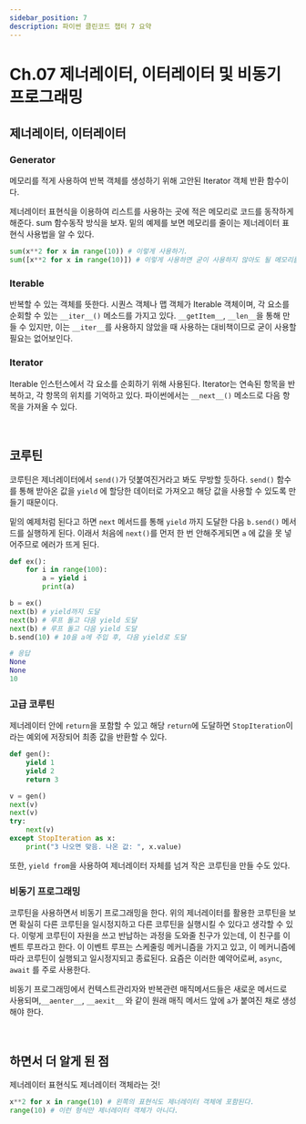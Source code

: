 ```yaml
---
sidebar_position: 7
description: 파이썬 클린코드 챕터 7 요약
---
```


# Ch.07 제너레이터, 이터레이터 및 비동기 프로그래밍

## 제너레이터, 이터레이터

### Generator

메모리를 적게 사용하여 반복 객체를 생성하기 위해 고안된 Iterator 객체 반환 함수이다.

제너레이터 표현식을 이용하여 리스트를 사용하는 곳에 적은 메모리로 코드를 동작하게 해준다. sum 함수동작 방식을 보자. 밑의 예제를 보면 메모리를 줄이는 제너레이터 표현식 사용법을 알 수 있다.

```python
sum(x**2 for x in range(10)) # 이렇게 사용하기.
sum([x**2 for x in range(10)]) # 이렇게 사용하면 굳이 사용하지 않아도 될 메모리를 사용하게 된다.
```

### Iterable

반복할 수 있는 객체를 뜻한다. 시퀀스 객체나 맵 객체가 Iterable 객체이며, 각 요소를 순회할 수 있는 `__iter__()` 메소드를 가지고 있다. `__getItem__`, `__len__`을 통해 만들 수 있지만, 이는 `__iter__`를 사용하지 않았을 때 사용하는 대비책이므로 굳이 사용할 필요는 없어보인다.

### Iterator

Iterable 인스턴스에서 각 요소를 순회하기 위해 사용된다. Iterator는 연속된 항목을 반복하고, 각 항목의 위치를 기억하고 있다. 파이썬에서는 `__next__()` 메소드로 다음 항목을 가져올 수 있다.

<br/>

## 코루틴

코루틴은 제너레이터에서 `send()`가 덧붙여진거라고 봐도 무방할 듯하다. `send()` 함수를 통해 받아온 값을 `yield` 에 할당한 데이터로 가져오고 해당 값을 사용할 수 있도록 만들기 때문이다. 

밑의 예제처럼 된다고 하면 `next` 메서드를 통해 `yield` 까지 도달한 다음 `b.send()` 메서드를 실행하게 된다. 이래서 처음에 `next()`를 먼저 한 번 안해주게되면 `a` 에 값을 못 넣어주므로 에러가 뜨게 된다. 

```python
def ex():
    for i in range(100):
        a = yield i
        print(a)

b = ex()
next(b) # yield까지 도달
next(b) # 루프 돌고 다음 yield 도달
next(b) # 루프 돌고 다음 yield 도달
b.send(10) # 10을 a에 주입 후, 다음 yield로 도달

# 응답
None
None
10
```



### 고급 코루틴

제너레이터 안에 `return`을 포함할 수 있고 해당 `return`에 도달하면 `StopIteration`이라는 예외에 저장되어 최종 값을 반환할 수 있다.

```python
def gen():
    yield 1
    yield 2
    return 3

v = gen()
next(v)
next(v)
try:
    next(v)
except StopIteration as x:
    print("3 나오면 맞음. 나온 값: ", x.value)
```

또한, `yield from`을 사용하여 제너레이터 자체를 넘겨 작은 코루틴을 만들 수도 있다.



### 비동기 프로그래밍

코루틴을 사용하면서 비동기 프로그래밍을 한다. 위의 제너레이터를 활용한 코루틴을 보면 확실히 다른 코루틴을 일시정지하고 다른 코루틴을 실행시킬 수 있다고 생각할 수 있다. 이렇게 코루틴이 자원을 쓰고 반납하는 과정을 도와줄 친구가 있는데, 이 친구를 이벤트 루프라고 한다. 이 이벤트 루프는 스케줄링 메커니즘을 가지고 있고, 이 메커니즘에 따라 코루틴이 실행되고 일시정지되고 종료된다. 요즘은 이러한 예약어로써,  `async`, `await` 를 주로 사용한다.



비동기 프로그래밍에서 컨텍스트관리자와 반복관련 매직메서드들은 새로운 메서드로 사용되며,`__aenter__`, `__aexit__` 와 같이 원래 매직 메서드 앞에 `a`가 붙여진 채로 생성해야 한다.

<br/>

## 하면서 더 알게 된 점

제너레이터 표현식도 제너레이터 객체라는 것!

``` python
x**2 for x in range(10) # 왼쪽의 표현식도 제너레이터 객체에 포함된다.
range(10) # 이런 형식만 제너레이터 객체가 아니다.
```

<br/>
